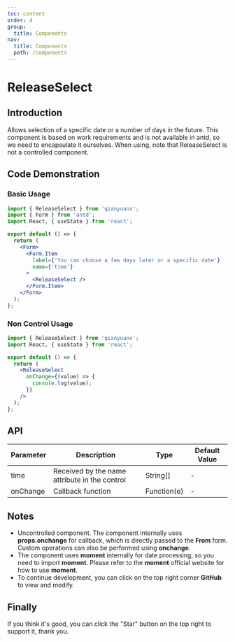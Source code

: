 ```yaml
---
toc: content
order: 4
group:
  title: Components
nav:
  title: Components
  path: /components
---
```


# ReleaseSelect

## Introduction

Allows selection of a specific date or a number of days in the future. This component is based on work requirements and is not available in antd, so we need to encapsulate it ourselves. When using, note that ReleaseSelect is not a controlled component.

## Code Demonstration

### Basic Usage

```jsx
import { ReleaseSelect } from 'qianyuanx';
import { Form } from 'antd';
import React, { useState } from 'react';

export default () => {
  return (
    <Form>
      <Form.Item
        label={'You can choose a few days later or a specific date'}
        name={'time'}
      >
        <ReleaseSelect />
      </Form.Item>
    </Form>
  );
};
```

### Non Control Usage

```jsx
import { ReleaseSelect } from 'qianyuanx';
import React, { useState } from 'react';

export default () => {
  return (
    <ReleaseSelect
      onChange={(value) => {
        console.log(value);
      }}
    />
  );
};
```

## API

| Parameter | Description                                   | Type        | Default Value |
| --------- | --------------------------------------------- | ----------- | ------------- |
| time      | Received by the name attribute in the control | String[]    | -             |
| onChange  | Callback function                             | Function(e) | -             |

## Notes

- Uncontrolled component. The component internally uses **props.onchange** for callback, which is directly passed to the **From** form. Custom operations can also be performed using **onchange**.
- The component uses **moment** internally for date processing, so you need to import **moment**. Please refer to the **moment** official website for how to use **moment**.
- To continue development, you can click on the top right corner **GitHub** to view and modify.

## Finally

If you think it's good, you can click the "Star" button on the top right to support it, thank you.
